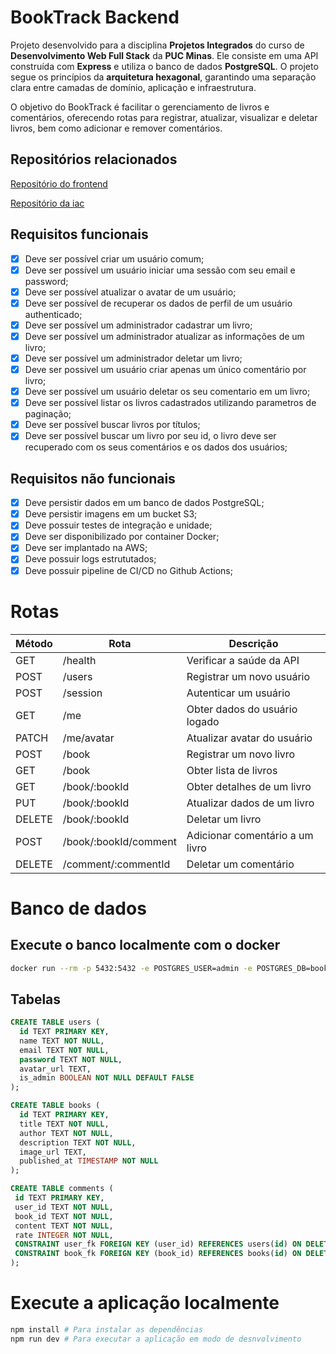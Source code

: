 # BookTrack Backend

Projeto desenvolvido para a disciplina **Projetos Integrados** do curso de **Desenvolvimento Web Full Stack** da **PUC Minas**. Ele consiste em uma API construída com **Express** e utiliza o banco de dados **PostgreSQL**. O projeto segue os princípios da **arquitetura hexagonal**, garantindo uma separação clara entre camadas de domínio, aplicação e infraestrutura.

O objetivo do BookTrack é facilitar o gerenciamento de livros e comentários, oferecendo rotas para registrar, atualizar, visualizar e deletar livros, bem como adicionar e remover comentários.

## Repositórios relacionados

[Repositório do frontend](https://github.com/marcosparreiras/book-track-frontend)

[Repositório da iac](https://github.com/marcosparreiras/book-track-iac)

## Requisitos funcionais

- [x] Deve ser possível criar um usuário comum;
- [x] Deve ser possível um usuário iniciar uma sessão com seu email e password;
- [x] Deve ser possível atualizar o avatar de um usuário;
- [x] Deve ser possível de recuperar os dados de perfil de um usuário authenticado;
- [x] Deve ser possível um administrador cadastrar um livro;
- [x] Deve ser possível um administrador atualizar as informações de um livro;
- [x] Deve ser possível um administrador deletar um livro;
- [x] Deve ser possivel um usuário criar apenas um único comentário por livro;
- [x] Deve ser possível um usuário deletar os seu comentario em um livro;
- [x] Deve ser possível listar os livros cadastrados utilizando parametros de paginação;
- [x] Deve ser possível buscar livros por títulos;
- [x] Deve ser possível buscar um livro por seu id, o livro deve ser recuperado com os seus comentários e os dados dos usuários;

## Requisitos não funcionais

- [x] Deve persistir dados em um banco de dados PostgreSQL;
- [x] Deve persistir imagens em um bucket S3;
- [x] Deve possuir testes de integração e unidade;
- [x] Deve ser disponibilizado por container Docker;
- [x] Deve ser implantado na AWS;
- [x] Deve possuir logs estrututados;
- [x] Deve possuir pipeline de CI/CD no Github Actions;

# Rotas

| Método | Rota                  | Descrição                       |
| ------ | --------------------- | ------------------------------- |
| GET    | /health               | Verificar a saúde da API        |
| POST   | /users                | Registrar um novo usuário       |
| POST   | /session              | Autenticar um usuário           |
| GET    | /me                   | Obter dados do usuário logado   |
| PATCH  | /me/avatar            | Atualizar avatar do usuário     |
| POST   | /book                 | Registrar um novo livro         |
| GET    | /book                 | Obter lista de livros           |
| GET    | /book/:bookId         | Obter detalhes de um livro      |
| PUT    | /book/:bookId         | Atualizar dados de um livro     |
| DELETE | /book/:bookId         | Deletar um livro                |
| POST   | /book/:bookId/comment | Adicionar comentário a um livro |
| DELETE | /comment/:commentId   | Deletar um comentário           |

# Banco de dados

## Execute o banco localmente com o docker

```bash
docker run --rm -p 5432:5432 -e POSTGRES_USER=admin -e POSTGRES_DB=booktrack -e POSTGRES_PASSWORD=admin -v ./schema.sql:/docker-entrypoint-initdb.d/schema.sql -d postgres
```

## Tabelas

```sql
CREATE TABLE users (
  id TEXT PRIMARY KEY,
  name TEXT NOT NULL,
  email TEXT NOT NULL,
  password TEXT NOT NULL,
  avatar_url TEXT,
  is_admin BOOLEAN NOT NULL DEFAULT FALSE
);

CREATE TABLE books (
  id TEXT PRIMARY KEY,
  title TEXT NOT NULL,
  author TEXT NOT NULL,
  description TEXT NOT NULL,
  image_url TEXT,
  published_at TIMESTAMP NOT NULL
);

CREATE TABLE comments (
 id TEXT PRIMARY KEY,
 user_id TEXT NOT NULL,
 book_id TEXT NOT NULL,
 content TEXT NOT NULL,
 rate INTEGER NOT NULL,
 CONSTRAINT user_fk FOREIGN KEY (user_id) REFERENCES users(id) ON DELETE CASCADE,
 CONSTRAINT book_fk FOREIGN KEY (book_id) REFERENCES books(id) ON DELETE CASCADE
);
```

# Execute a aplicação localmente

```bash
npm install # Para instalar as dependências
npm run dev # Para executar a aplicação em modo de desnvolvimento
```
